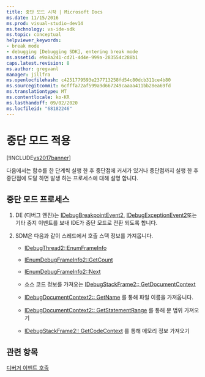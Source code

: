 ```yaml
---
title: 중단 모드 시작 | Microsoft Docs
ms.date: 11/15/2016
ms.prod: visual-studio-dev14
ms.technology: vs-ide-sdk
ms.topic: conceptual
helpviewer_keywords:
- break mode
- debugging [Debugging SDK], entering break mode
ms.assetid: e9a8a241-cd21-4d4e-999a-283554c288b1
caps.latest.revision: 8
ms.author: gregvanl
manager: jillfra
ms.openlocfilehash: c4251779593e237713258fd54c80dcb311ce4b80
ms.sourcegitcommit: 6cfffa72af599a9d667249caaaa411bb28ea69fd
ms.translationtype: MT
ms.contentlocale: ko-KR
ms.lasthandoff: 09/02/2020
ms.locfileid: "68182246"
---
```

# <a name="entering-break-mode"></a>중단 모드 적용
[!INCLUDE[vs2017banner](../../includes/vs2017banner.md)]

다음에서는 함수를 한 단계씩 실행 한 후 중단점에 커서가 있거나 중단점까지 실행 한 후 중단점에 도달 하면 발생 하는 프로세스에 대해 설명 합니다.  
  
## <a name="break-mode-process"></a>중단 모드 프로세스  
  
1. DE (디버그 엔진)는 [IDebugBreakpointEvent2](../../extensibility/debugger/reference/idebugbreakpointevent2.md), [IDebugExceptionEvent2](../../extensibility/debugger/reference/idebugexceptionevent2.md)또는 기타 중지 이벤트를 보내 IDE가 중단 모드로 전환 되도록 합니다.  
  
2. SDM은 다음과 같이 스레드에서 호출 스택 정보를 가져옵니다.  
  
    - [IDebugThread2::EnumFrameInfo](../../extensibility/debugger/reference/idebugthread2-enumframeinfo.md)  
  
    - [IEnumDebugFrameInfo2::GetCount](../../extensibility/debugger/reference/ienumdebugframeinfo2-getcount.md)  
  
    - [IEnumDebugFrameInfo2::Next](../../extensibility/debugger/reference/ienumdebugframeinfo2-next.md)  
  
    - 소스 코드 정보를 가져오는 [IDebugStackFrame2:: GetDocumentContext](../../extensibility/debugger/reference/idebugstackframe2-getdocumentcontext.md)  
  
    - [IDebugDocumentContext2:: GetName](../../extensibility/debugger/reference/idebugdocumentcontext2-getname.md) 를 통해 파일 이름을 가져옵니다.  
  
    - [IDebugDocumentContext2:: GetStatementRange](../../extensibility/debugger/reference/idebugdocumentcontext2-getstatementrange.md) 를 통해 문 범위 가져오기  
  
    - [IDebugStackFrame2:: GetCodeContext](../../extensibility/debugger/reference/idebugstackframe2-getcodecontext.md) 를 통해 메모리 정보 가져오기  
  
## <a name="see-also"></a>관련 항목  
 [디버거 이벤트 호출](../../extensibility/debugger/calling-debugger-events.md)
